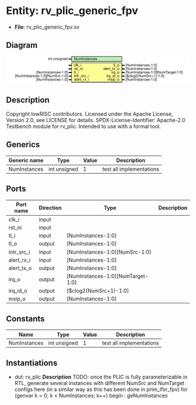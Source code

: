 # Entity: rv_plic_generic_fpv

- **File**: rv_plic_generic_fpv.sv
## Diagram

![Diagram](rv_plic_generic_fpv.svg "Diagram")
## Description

Copyright lowRISC contributors.
 Licensed under the Apache License, Version 2.0, see LICENSE for details.
 SPDX-License-Identifier: Apache-2.0
 Testbench module for rv_plic. Intended to use with a formal tool.
 
## Generics

| Generic name | Type         | Value | Description               |
| ------------ | ------------ | ----- | ------------------------- |
| NumInstances | int unsigned | 1     | test all implementations  |
## Ports

| Port name  | Direction | Type                              | Description |
| ---------- | --------- | --------------------------------- | ----------- |
| clk_i      | input     |                                   |             |
| rst_ni     | input     |                                   |             |
| tl_i       | input     | [NumInstances-1:0]                |             |
| tl_o       | output    | [NumInstances-1:0]                |             |
| intr_src_i | input     | [NumInstances-1:0][NumSrc-1:0]    |             |
| alert_rx_i | input     | [NumInstances-1:0]                |             |
| alert_tx_o | output    | [NumInstances-1:0]                |             |
| irq_o      | output    | [NumInstances-1:0][NumTarget-1:0] |             |
| irq_id_o   | output    | [$clog2(NumSrc+1)-1:0]            |             |
| msip_o     | output    | [NumInstances-1:0]                |             |
## Constants

| Name         | Type         | Value | Description               |
| ------------ | ------------ | ----- | ------------------------- |
| NumInstances | int unsigned | 1     | test all implementations  |
## Instantiations

- dut: rv_plic
**Description**
TODO: once the PLIC is fully parameterizable in RTL, generate
several instances with different NumSrc and NumTarget configs here
(in a similar way as this has been done in prim_lfsr_fpv)
for (genvar k = 0; k < NumInstances; k++) begin : geNumInstances

